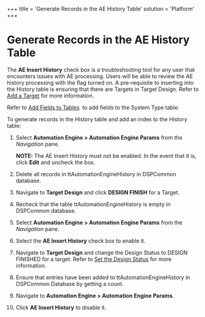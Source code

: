 +++
title = 'Generate Records in the AE History Table'
solution = 'Platform'
+++

# Generate Records in the AE History Table

The **AE Insert History** check box is a troubleshooting tool for any
user that encounters issues with AE processing. Users will be able to
review the AE history processing with the flag turned on. A
pre-requisite to inserting into the History table is ensuring that there
are Targets in Target Design. Refer to [Add a
Target](../../../Migration/Design/Use_Cases/Add_a_Target_in_Target_Design.htm)
for more information.

Refer to [Add Fields to Tables](Add_Fields_to_Tables.htm)  to add fields
to the System Type table.

To generate records in the History table and add an index to the History
table:

1.  Select <span style="font-weight: bold;">Automation Engine \>
    Automation Engine Params</span> from the *Navigation* pane.
    
    **NOTE:** The AE Insert History must not be enabled. In the event
    that it is, click **Edit** and uncheck the box.

2.  Delete all records in ttAutomationEngineHistory in DSPCommon
    database.

3.  Navigate to **Target Design** and click **DESIGN FINISH** for a
    Target.

4.  Recheck that the table ttAutomationEngineHistory is empty in
    DSPCommon database.

5.  Select **Automation Engine \> Automation Engine Params** from the
    *Navigation* pane.

6.  Select the **AE Insert History** check box to enable it.

7.  Navigate to **Target Design** and change the Design Status to DESIGN
    FINISHED for a target. Refer to [Set the Design
    Status](../../../Migration/Design/Use_Cases/Set_the_Design_Status.htm)
    for more information.

8.  Ensure that entries have been added to ttAutomationEngineHistory in
    DSPCommon Database by getting a count.

9.  Navigate to **Automation Engine \> Automation Engine Params**.

10. Click **AE Insert History** to disable it.
